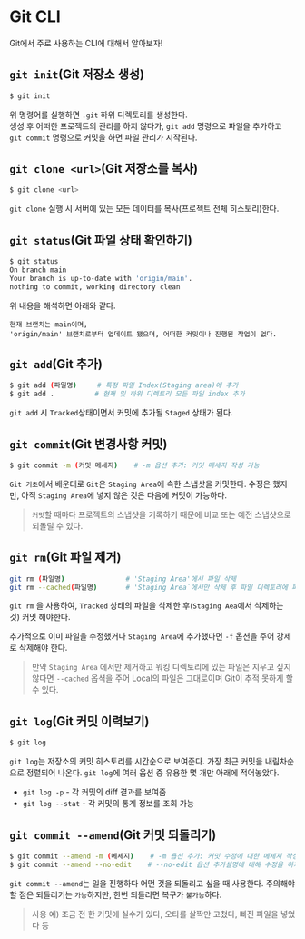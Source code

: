 # Git CLI

Git에서 주로 사용하는 CLI에 대해서 알아보자!

## `git init`(Git 저장소 생성)

```bash
$ git init
```

위 명령어를 실행하면 `.git` 하위 디렉토리를 생성한다. \
생성 후 어떠한 프로젝트의 관리를 하지 않다가, `git add` 명령으로 파일을 추가하고 `git commit` 명령으로 커밋을 하면 파일 관리가 시작된다.

## `git clone <url>`(Git 저장소를 복사)

```bash
$ git clone <url>
```

`git clone` 실행 시 서버에 있는 모든 데이터를 복사(프로젝트 전체 히스토리)한다.

## `git status`(Git 파일 상태 확인하기)

```bash
$ git status
On branch main
Your branch is up-to-date with 'origin/main'.
nothing to commit, working directory clean
```

위 내용을 해석하면 아래와 같다.

```text
현재 브랜치는 main이며,
'origin/main' 브랜치로부터 업데이트 됐으며, 어떠한 커밋이나 진행된 작업이 없다.
```

## `git add`(Git 추가)

```bash
$ git add (파일명)     # 특정 파일 Index(Staging area)에 추가
$ git add .          # 현재 및 하위 디렉토리 모든 파일 index 추가
```

`git add` 시 `Tracked`상태이면서 커밋에 추가될 `Staged` 상태가 된다.

## `git commit`(Git 변경사항 커밋)

```bash
$ git commit -m (커밋 메세지)    # -m 욥션 추가: 커밋 메세지 작성 가능
```

`Git 기초`에서 배운대로 `Git`은 `Staging Area`에 속한 스냅샷을 커밋한다. 수정은 했지만, 아직 `Staging Area`에 넣지 않은 것은 다음에 커밋이 가능하다.
> `커밋`할 때마다 프로젝트의 스냅샷을 기록하기 때문에 비교 또는 예전 스냅샷으로 되돌릴 수 있다.

## `git rm`(Git 파일 제거)

```bash
git rm (파일명)               # 'Staging Area'에서 파일 삭제
git rm --cached(파일명)       # 'Staging Area`에서만 삭제 후 파일 디렉토리에 파일은 존재하게 할 수 있음
```

`git rm` 을 사용하여, `Tracked` 상태의 파일을 삭제한 후(`Staging Aea`에서 삭제하는 것) 커밋 해야한다.

추가적으로 이미 파일을 수정했거나 `Staging Area`에 추가했다면 `-f` 옵션을 주어 강제로 삭제해야 한다.

> 만약 `Staging Area` 에서만 제거하고 워킹 디렉토리에 있는 파일은 지우고 싶지 않다면 `--cached` 옵셕을 주어 Local의 파일은 그대로이며 Git이 추적 못하게 할 수 있다.

## `git log`(Git 커밋 이력보기)

```bash
$ git log
```

`git log`는 저장소의 커밋 히스토리를 시간순으로 보여준다. 가장 최근 커밋을 내림차순으로 정렬되어 나온다. `git log`에 여러 옵션 중 유용한 몇 개만 아래에 적어놓았다.

- `git log -p` - 각 커밋의 diff 결과를 보여줌
- `git log --stat` - 각 커밋의 통계 정보를 조회 가능

## `git commit --amend`(Git 커밋 되돌리기)

```bash
$ git commit --amend -m (메세지)    # -m 욥션 추가: 커밋 수정에 대한 메세지 작성
$ git commit --amend --no-edit    # --no-edit 욥션 추가설명에 대해 수정을 하지 않을 때 사용
```

`git commit --amend`는 일을 진행하다 어떤 것을 되돌리고 싶을 때 사용한다. 주의해야할 점은 되돌리기는 `가능`하지만, 한번 되돌리면 복구가 `불가능`하다.

> 사용 예) 조금 전 한 커밋에 실수가 있다, 오타를 살짝만 고쳤다, 빠진 파일을 넣었다 등
